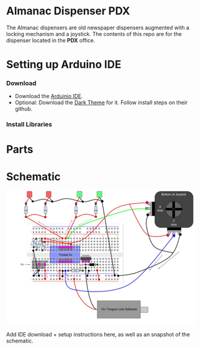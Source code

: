 # Almanac Dispenser PDX
The Almanac dispensers are old newspaper dispensers augmented with a locking mechanism and a joystick. The contents of this repo are for the dispenser located in the **PDX** office.

# Setting up Arduino IDE

### Download
* Download the [Arduinio IDE](https://www.arduino.cc/en/Main/Software).
* Optional: Download the [Dark Theme](https://github.com/jeffThompson/DarkArduinoTheme) for it. Follow install steps on their github.

### Install Libraries

# Parts

# Schematic
![Original is in Google Draw](/AR_Almanac_Schematic.jpg)

Add IDE download + setup instructions here, as well as an snapshot of the schematic.
